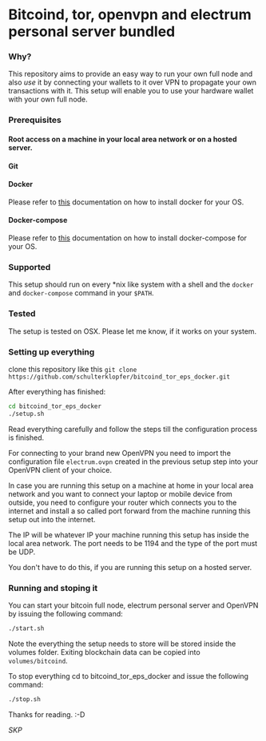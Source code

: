 # Bitcoind, tor, openvpn and electrum personal server bundled


### Why?

This repository aims to provide an easy way to run your own full node and also _*use*_ it
by connecting your wallets to it over VPN to propagate your own transactions with it. 
This setup will enable you to use your hardware wallet with your own full node.

### Prerequisites

#### Root access on a machine in your local area network or on a hosted server.

#### Git

#### Docker

Please refer to [this](https://docs.docker.com/install/) documentation on how to install
docker for your OS.

#### Docker-compose

Please refer to [this](https://docs.docker.com/compose/install/) documentation on how to install
docker-compose for your OS.

### Supported

This setup should run on every *nix like system with a shell and the `docker` and 
`docker-compose` command in your `$PATH`. 

### Tested

The setup is tested on OSX. Please let me know, if it works on your system.

### Setting up everything

clone this repository like this `git clone https://github.com/schulterklopfer/bitcoind_tor_eps_docker.git`

After everything has finished:

```bash
cd bitcoind_tor_eps_docker
./setup.sh
``` 

Read everything carefully and follow the steps till the configuration process
is finished.

For connecting to your brand new OpenVPN you need to import the configuration file
`electrum.ovpn` created in the previous setup step into your OpenVPN client of your choice.

In case you are running this setup on a machine at home in your local area network
and you want to connect your laptop or mobile device from outside, you need to 
configure your router which connects you to the internet and install a so called
port forward from the machine running this setup out into the internet.

The IP will be whatever IP your machine running this setup has inside the local area network. 
The port needs to be 1194 and the type of the port must be UDP.

You don't have to do this, if you are running this setup on a hosted server.

### Running and stoping it

You can start your bitcoin full node, 
electrum personal server and OpenVPN by issuing the following command:

```bash
./start.sh
```

Note the everything the setup needs to store will be stored inside the volumes folder.
Exiting blockchain data can be copied into `volumes/bitcoind`.

To stop everything cd to bitcoind_tor_eps_docker and issue the following command:

```bash
./stop.sh
```


Thanks for reading. :-D

*SKP*
